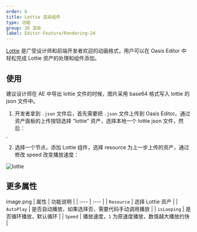 ```yaml
---
order: 6
title: Lottie 渲染组件
type: 功能
group: 2D 渲染
label: Editor-Feature/Rendering-2d
---
```


[Lottie](https://airbnb.design/lottie/) 是广受设计师和前端开发者欢迎的动画格式，用户可以在 Oasis Editor 中轻松完成 Lottie 资产的处理和组件添加。

## 使用

建议设计师在 AE 中导出 lottie 文件的时候，图片采用 base64 格式写入 lottie 的 json 文件中。

1. 开发者拿到 `.json` 文件后，首先需要把 `.json` 文件上传到 Oasis Editor。通过资产面板的上传按钮选择 “lottie” 资产，选择本地一个 lottie json 文件，然后：

<img src="https://mdn.alipayobjects.com/huamei_w6ifet/afts/img/A*5RjfT6nvt1cAAAAAAAAAAAAADjCHAQ/original"  style="zoom:25%;" />

2. 选择一个节点，添加 Lottie 组件，选择 resource 为上一步上传的资产，通过修改 speed 改变播放速度：

![lottie](https://mdn.alipayobjects.com/huamei_w6ifet/afts/img/A*kazQS5AhnUsAAAAAAAAAAAAADjCHAQ/original)

## 更多属性

image.png
| 属性 | 功能说明 |
| :--- | :--- |
| `Resource` | 选择 Lottie 资产 |
| `AutoPlay` | 是否自动播放，如果选择否，需要代码手动调用播放 |
| `isLooping` | 是否循环播放，默认循环 |
| `Speed` | 播放速度，`1` 为原速度播放，数值越大播放约快 |

